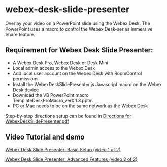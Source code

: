# webex-desk-slide-presenter
Overlay your video on a PowerPoint slide using the Webex Desk.  The PowerPoint uses a macro to control the Webex Desk-series Immersive Share feature.  

## Requirement for Webex Desk Slide Presenter:

- A Webex Desk Pro, Webex Desk or Desk Mini
- Local admin access to the Webex Desk
- Add local user account on the Webex Desk with RoomControl permissions
- Install the WebexDeskSlidePresenter.js Javascript macro on the Webex Desk device
- Download the VB PowerPoint macro TemplateDeskProMacro_ver0.1.3.pptm 
- PC or Mac needs to be on the same network as the Webex Desk 

Step-by-step directions setup can be found in [Directions for WebexDeskSlidePresenter.pdf](https://github.com/vtjoeh/webex-desk-slide-presenter/blob/main/Directions%20for%20WebexDeskSlidePresenter_ver_0.1.3.pdf)

## Video Tutorial and demo

[Webex Desk Slide Presenter: Basic Setup (video 1 of 2)](https://app.vidcast.io/share/a56eda21-4818-4dab-a2ff-9448277e7783)

[Webex Desk Slide Presenter: Advanced Features (video 2 of 2)](https://app.vidcast.io/share/e5bff32f-52fd-4977-91f9-23d9bd83e803)



